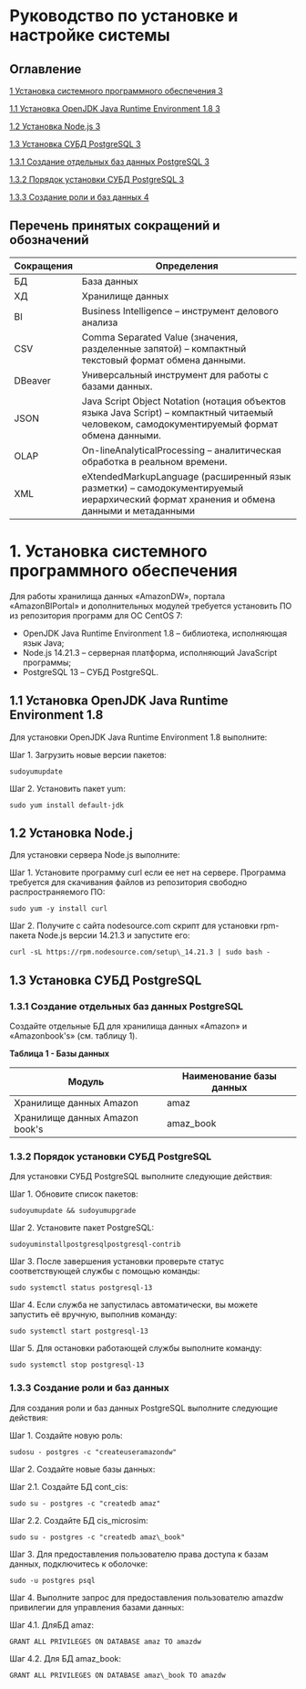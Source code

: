 # Руководство по установке и настройке системы

## Оглавление

[1  Установка системного программного обеспечения 3](#_Toc153196298)

[1.1  Установка OpenJDK Java Runtime Environment 1.8 3](#_Toc153196299)

[1.2  Установка Node.js 3](#_Toc153196300)

[1.3  Установка СУБД PostgreSQL 3](#_Toc153196301)

[1.3.1  Создание отдельных баз данных PostgreSQL 3](#_Toc153196302)

[1.3.2  Порядок установки СУБД PostgreSQL 3](#_Toc153196303)

[1.3.3  Создание роли и баз данных 4](#_Toc153196304)

## Перечень принятых сокращений и обозначений

| **Сокращения** | **Определения** |
| --- | --- |
| БД | База данных |
| ХД | Хранилище данных |
| BI | Business Intelligence – инструмент делового анализа |
| CSV | Comma Separated Value (значения, разделенные запятой) – компактный текстовый формат обмена данными. |
| DBeaver | Универсальный инструмент для работы с базами данных. |
| JSON | Java Script Object Notation (нотация объектов языка Java Script) – компактный читаемый человеком, самодокументируемый формат обмена данными. |
| OLAP | On-lineAnalyticalProcessing – аналитическая обработка в реальном времени. |
| XML | eXtendedMarkupLanguage (расширенный язык разметки) – самодокументируемый иерархический формат хранения и обмена данными и метаданными |

# 1. Установка системного программного обеспечения

Для работы хранилища данных «AmazonDW», портала «AmazonBIPortal» и дополнительных модулей требуется установить ПО из репозитория программ для ОС CentOS 7:

- OpenJDK Java Runtime Environment 1.8 – библиотека, исполняющая язык Java;
- Node.js 14.21.3 – серверная платформа, исполняющий JavaScript программы;
- PostgreSQL 13 – СУБД PostgreSQL.

## 1.1 Установка OpenJDK Java Runtime Environment 1.8

Для установки OpenJDK Java Runtime Environment 1.8 выполните:

Шаг 1. Загрузить новые версии пакетов:
```
sudoyumupdate
```
Шаг 2. Установить пакет yum:
```
sudo yum install default-jdk
```
##  1.2 Установка Node.j

Для установки сервера Node.js выполните:

Шаг 1. Установите программу curl если ее нет на сервере. Программа требуется для скачивания файлов из репозитория свободно распространяемого ПО:
```
sudo yum -y install curl
```
Шаг 2. Получите с сайта nodesource.com скрипт для установки rpm-пакета Node.js версии 14.21.3 и запустите его:
```
curl -sL https://rpm.nodesource.com/setup\_14.21.3 | sudo bash -
```
## 1.3 Установка СУБД PostgreSQL
### 1.3.1 Создание отдельных баз данных PostgreSQL

Создайте отдельные БД для хранилища данных «Amazon» и «Amazonbook's» (см. таблицу 1).

**Таблица 1 - Базы данных**

| **Модуль** | **Наименование базы данных** |
| --- | --- |
| Хранилище данных Amazon | amaz |
| Хранилище данных Amazon book's | amaz\_book |

### 1.3.2 Порядок установки СУБД PostgreSQL
Для установки СУБД PostgreSQL выполните следующие действия:

Шаг 1. Обновите список пакетов:
```
sudoyumupdate && sudoyumupgrade
```
Шаг 2. Установите пакет PostgreSQL:
```
sudoyuminstallpostgresqlpostgresql-contrib
```
Шаг 3. После завершения установки проверьте статус соответствующей службы с помощью команды:
```
sudo systemctl status postgresql-13
```
Шаг 4. Если служба не запустилась автоматически, вы можете запустить её вручную, выполнив команду:
```
sudo systemctl start postgresql-13
```
Шаг 5. Для остановки работающей службы выполните команду:
```
sudo systemctl stop postgresql-13
```

### 1.3.3 Создание роли и баз данных
Для создания роли и баз данных PostgreSQL выполните следующие действия:

Шаг 1. Создайте новую роль:
```
sudosu - postgres -c "createuseramazondw"
```
Шаг 2. Создайте новые базы данных:

Шаг 2.1. Создайте БД cont\_cis:
```
sudo su - postgres -c "createdb amaz"
```
Шаг 2.2. Создайте БД cis\_microsim:
```
sudo su - postgres -c "createdb amaz\_book"
```
Шаг 3. Для предоставления пользователю права доступа к базам данных, подключитесь к оболочке:
```
sudo -u postgres psql
```
Шаг 4. Выполните запрос для предоставления пользователю amazdw привилегии для управления базами данных:

Шаг 4.1. ДляБД amaz:
```
GRANT ALL PRIVILEGES ON DATABASE amaz TO amazdw
```
Шаг 4.2. Для БД amaz\_book:
```
GRANT ALL PRIVILEGES ON DATABASE amaz\_book TO amazdw
```

